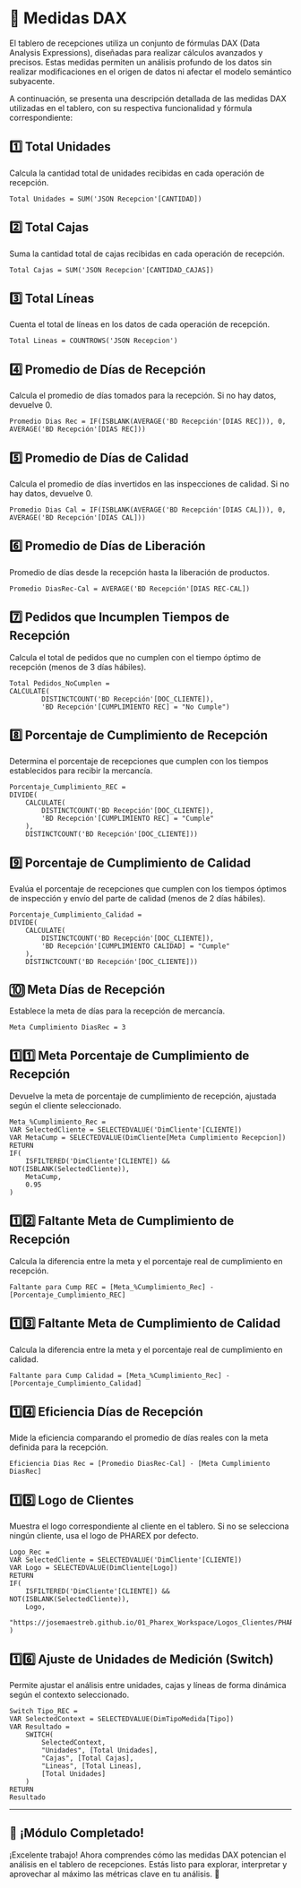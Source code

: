 # 🧮 Medidas DAX

El tablero de recepciones utiliza un conjunto de fórmulas DAX (Data Analysis Expressions), diseñadas para realizar cálculos avanzados y precisos. Estas medidas permiten un análisis profundo de los datos sin realizar modificaciones en el origen de datos ni afectar el modelo semántico subyacente.

A continuación, se presenta una descripción detallada de las medidas DAX utilizadas en el tablero, con su respectiva funcionalidad y fórmula correspondiente:

## 1️⃣ Total Unidades
Calcula la cantidad total de unidades recibidas en cada operación de recepción.
```dax
Total Unidades = SUM('JSON Recepcion'[CANTIDAD])
```

## 2️⃣ Total Cajas
Suma la cantidad total de cajas recibidas en cada operación de recepción.
```dax
Total Cajas = SUM('JSON Recepcion'[CANTIDAD_CAJAS])
```

## 3️⃣ Total Líneas
Cuenta el total de líneas en los datos de cada operación de recepción.
```dax
Total Lineas = COUNTROWS('JSON Recepcion')
```

## 4️⃣ Promedio de Días de Recepción
Calcula el promedio de días tomados para la recepción. Si no hay datos, devuelve 0.
```dax
Promedio Dias Rec = IF(ISBLANK(AVERAGE('BD Recepción'[DIAS REC])), 0, AVERAGE('BD Recepción'[DIAS REC]))
```

## 5️⃣ Promedio de Días de Calidad
Calcula el promedio de días invertidos en las inspecciones de calidad. Si no hay datos, devuelve 0.
```dax
Promedio Dias Cal = IF(ISBLANK(AVERAGE('BD Recepción'[DIAS CAL])), 0, AVERAGE('BD Recepción'[DIAS CAL]))
```

## 6️⃣ Promedio de Días de Liberación
Promedio de días desde la recepción hasta la liberación de productos.
```dax
Promedio DiasRec-Cal = AVERAGE('BD Recepción'[DIAS REC-CAL])
```

## 7️⃣ Pedidos que Incumplen Tiempos de Recepción
Calcula el total de pedidos que no cumplen con el tiempo óptimo de recepción (menos de 3 días hábiles).
```dax
Total Pedidos_NoCumplen = 
CALCULATE(
        DISTINCTCOUNT('BD Recepción'[DOC_CLIENTE]),
        'BD Recepción'[CUMPLIMIENTO REC] = "No Cumple")
```

## 8️⃣ Porcentaje de Cumplimiento de Recepción
Determina el porcentaje de recepciones que cumplen con los tiempos establecidos para recibir la mercancía.
```dax
Porcentaje_Cumplimiento_REC = 
DIVIDE(
    CALCULATE(
        DISTINCTCOUNT('BD Recepción'[DOC_CLIENTE]),
        'BD Recepción'[CUMPLIMIENTO REC] = "Cumple"
    ),
    DISTINCTCOUNT('BD Recepción'[DOC_CLIENTE]))
```

## 9️⃣ Porcentaje de Cumplimiento de Calidad
Evalúa el porcentaje de recepciones que cumplen con los tiempos óptimos de inspección y envío del parte de calidad (menos de 2 días hábiles).
```dax
Porcentaje_Cumplimiento_Calidad = 
DIVIDE(
    CALCULATE(
        DISTINCTCOUNT('BD Recepción'[DOC_CLIENTE]),
        'BD Recepción'[CUMPLIMIENTO CALIDAD] = "Cumple"
    ),
    DISTINCTCOUNT('BD Recepción'[DOC_CLIENTE]))
```

## 🔟 Meta Días de Recepción
Establece la meta de días para la recepción de mercancía.
```dax
Meta Cumplimiento DiasRec = 3
```

## 1️⃣1️⃣ Meta Porcentaje de Cumplimiento de Recepción
Devuelve la meta de porcentaje de cumplimiento de recepción, ajustada según el cliente seleccionado.
```dax
Meta_%Cumplimiento_Rec = 
VAR SelectedCliente = SELECTEDVALUE('DimCliente'[CLIENTE])
VAR MetaCump = SELECTEDVALUE(DimCliente[Meta Cumplimiento Recepcion])
RETURN
IF(
    ISFILTERED('DimCliente'[CLIENTE]) && NOT(ISBLANK(SelectedCliente)),
    MetaCump,
    0.95
)
```

## 1️⃣2️⃣ Faltante Meta de Cumplimiento de Recepción
Calcula la diferencia entre la meta y el porcentaje real de cumplimiento en recepción.
```dax
Faltante para Cump REC = [Meta_%Cumplimiento_Rec] - [Porcentaje_Cumplimiento_REC]
```

## 1️⃣3️⃣ Faltante Meta de Cumplimiento de Calidad
Calcula la diferencia entre la meta y el porcentaje real de cumplimiento en calidad.
```dax
Faltante para Cump Calidad = [Meta_%Cumplimiento_Rec] - [Porcentaje_Cumplimiento_Calidad]
```

## 1️⃣4️⃣ Eficiencia Días de Recepción
Mide la eficiencia comparando el promedio de días reales con la meta definida para la recepción.
```dax
Eficiencia Dias Rec = [Promedio DiasRec-Cal] - [Meta Cumplimiento DiasRec]
```

## 1️⃣5️⃣ Logo de Clientes
Muestra el logo correspondiente al cliente en el tablero. Si no se selecciona ningún cliente, usa el logo de PHAREX por defecto.
```dax
Logo_Rec = 
VAR SelectedCliente = SELECTEDVALUE('DimCliente'[CLIENTE])
VAR Logo = SELECTEDVALUE(DimCliente[Logo])
RETURN
IF(
    ISFILTERED('DimCliente'[CLIENTE]) && NOT(ISBLANK(SelectedCliente)),
    Logo,
    "https://josemaestreb.github.io/01_Pharex_Workspace/Logos_Clientes/PHAREX.png"
)
```

## 1️⃣6️⃣ Ajuste de Unidades de Medición (Switch)
Permite ajustar el análisis entre unidades, cajas y líneas de forma dinámica según el contexto seleccionado.
```dax
Switch Tipo_REC = 
VAR SelectedContext = SELECTEDVALUE(DimTipoMedida[Tipo])
VAR Resultado = 
    SWITCH(
        SelectedContext,
        "Unidades", [Total Unidades],
        "Cajas", [Total Cajas],
        "Lineas", [Total Lineas],
        [Total Unidades]
    )
RETURN
Resultado
```

---

## 🎉 ¡Módulo Completado!

¡Excelente trabajo! Ahora comprendes cómo las medidas DAX potencian el análisis en el tablero de recepciones. Estás listo para explorar, interpretar y aprovechar al máximo las métricas clave en tu análisis. 🚀